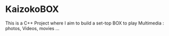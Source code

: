 # KaizokoBOX


This is a C++ Project where I aim to build a set-top BOX to play Multimedia : photos, Videos, movies ...
